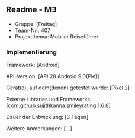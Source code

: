 ## Readme - M3

* Gruppe:	[Freitag]
* Team-Nr.: 407
* Projektthema: Mobiler Reiseführer

### Implementierung

Framework:	[Android]

API-Version:	[API:28 Android 9.0(Pie)]

Gerät(e), auf dem(denen) getestet wurde:
[Pixel 2]

Externe Libraries und Frameworks:
[com.github.sujithkanna:smileyrating:1.6.8]

Dauer der Entwicklung:
[3 Tagen]

Weitere Anmerkungen:
[...]
